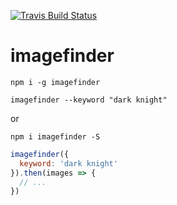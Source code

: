 [![Travis Build
Status](https://img.shields.io/travis/indatawetrust/imagefinder.svg)](https://travis-ci.org/indatawetrust/imagefinder)

# imagefinder

```
npm i -g imagefinder

imagefinder --keyword "dark knight"
```

or

```
npm i imagefinder -S
```

```js
imagefinder({
  keyword: 'dark knight'
}).then(images => {
  // ...
})
```
